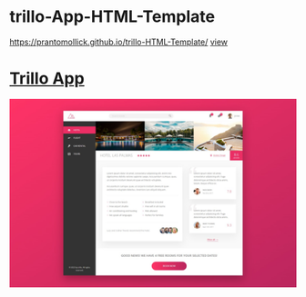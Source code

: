 # trillo-App-HTML-Template

https://prantomollick.github.io/trillo-HTML-Template/
[view](https://prantomollick.github.io/trillo-HTML-Template/)

# [Trillo App](https://prantomollick.github.io/trillo-HTML-Template/)

[<img src="./trillo-app.jpeg">](https://prantomollick.github.io/trillo-HTML-Template/)
